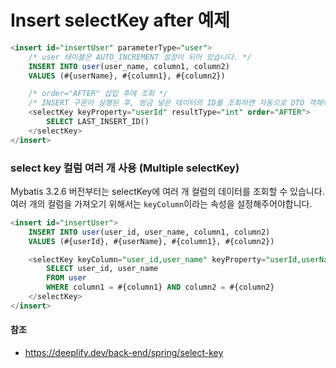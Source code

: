 # Insert selectKey after 예제



```sql
<insert id="insertUser" parameterType="user">
    /* user 테이블은 AUTO_INCREMENT 설정이 되어 있습니다. */
    INSERT INTO user(user_name, column1, column2)
    VALUES (#{userName}, #{column1}, #{column2})

    /* order="AFTER" 삽입 후에 조회 */
    /* INSERT 구문이 실행된 후, 방금 넣은 데이터의 ID를 조회하면 자동으로 DTO 객체에 설정됩니다. */
    <selectKey keyProperty="userId" resultType="int" order="AFTER">
        SELECT LAST_INSERT_ID()
    </selectKey>
</insert>
```



### select key 컬럼 여러 개 사용 (Multiple selectKey)

Mybatis 3.2.6 버전부터는 selectKey에 여러 개 컬럼의 데이터를 조회할 수 있습니다. 여러 개의 컬럼을 가져오기 위해서는 `keyColumn`이라는 속성을 설정해주어야합니다.

```sql
<insert id="insertUser">
    INSERT INTO user(user_id, user_name, column1, column2)
    VALUES (#{userId}, #{userName}, #{column1}, #{column2})

    <selectKey keyColumn="user_id,user_name" keyProperty="userId,userName" resultType="map" order="AFTER">
        SELECT user_id, user_name
        FROM user
        WHERE column1 = #{column1} AND column2 = #{column2}
    </selectKey>
</insert>
```



#### 참조

- https://deeplify.dev/back-end/spring/select-key